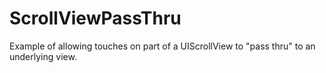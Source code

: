 # ScrollViewPassThru

Example of allowing touches on part of a UIScrollView to "pass thru" to an underlying view.

